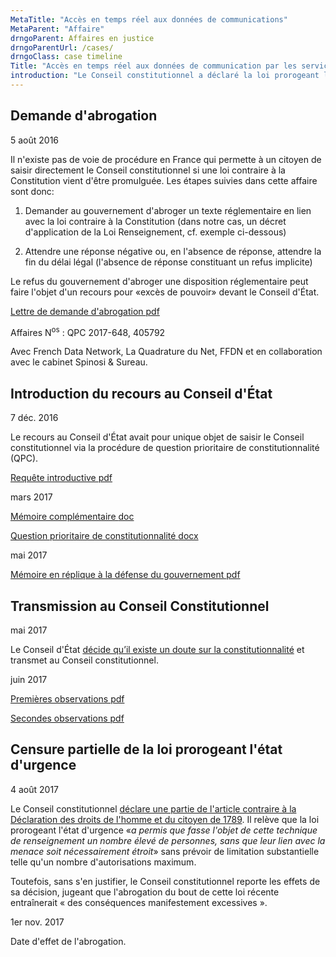 ```yaml
---
MetaTitle: "Accès en temps réel aux données de communications"
MetaParent: "Affaire"
drngoParent: Affaires en justice
drngoParentUrl: /cases/
drngoClass: case timeline
Title: "Accès en temps réel aux données de communication par les services de renseignement français après l'état d'urgence"
introduction: "Le Conseil constitutionnel a déclaré la loi prorogeant l'état d'urgence et renforçant les mesures anti-terroristes partiellement contraire à la Constitution. Des membres de Data Rights ont œuvré dans cette affaire."
---
```



## Demande d'abrogation

<div class="event-date">5 août 2016</div>

Il n'existe pas de voie de procédure en France qui permette à un citoyen de saisir directement le Conseil constitutionnel si une loi contraire à la Constitution vient d'être promulguée. Les étapes suivies dans cette affaire sont donc:

 1. Demander au gouvernement d'abroger un texte réglementaire en lien avec la loi contraire à la Constitution (dans notre cas, un décret d'application de la Loi Renseignement, cf. exemple ci-dessous)

 2. Attendre une réponse négative ou, en l'absence de réponse, attendre la fin du délai légal (l'absence de réponse constituant un refus implicite)
 
Le refus du gouvernement d'abroger une disposition réglementaire  peut faire l'objet d'un recours pour «excès de pouvoir» devant le Conseil d'État.

<a class="attachment document" href="https://data.datarights.ngo/s/fWi9reSQYoa62DZ/download">
<!-- <img src="/assets/image.jpg" alt=" "> -->
<p class="filename">Lettre de demande d'abrogation
<span class="filetype pdf">pdf</span></p>
</a>


Affaires N<sup>os</sup> : QPC 2017-648, 405792

Avec French Data Network, La Quadrature du Net, FFDN et en collaboration avec le cabinet Spinosi & Sureau.


## Introduction du recours au Conseil d'État

<div class="event-date">7 déc. 2016</div>

Le recours au Conseil d'État avait pour unique objet de saisir le Conseil constitutionnel via la procédure de question prioritaire de constitutionnalité (QPC).

<a class="attachment document" href="https://data.datarights.ngo/s/LotFXpXo3Y7CXxK/download">
<p class="filename">Requête introductive
<span class="filetype pdf">pdf</span></p></a>

<div class="event-date">mars 2017</div>

<a class="attachment document" href="https://data.datarights.ngo/s/D8PggEJgsof87CW/download">
<p class="filename">Mémoire complémentaire
<span class="filetype docx">doc</span></p></a>

<a class="attachment document" href="https://data.datarights.ngo/s/GHKBdc4o3eqtJgM/download">
<p class="filename">Question prioritaire de constitutionnalité
<span class="filetype docx">docx</span></p></a>

<div class="event-date">mai 2017</div>

<a class="attachment document" href="https://data.datarights.ngo/s/iCMY3EMtJ54YzZ5/download">
<p class="filename">Mémoire en réplique à la défense du gouvernement
<span class="filetype pdf">pdf</span></p></a>

## Transmission au Conseil Constitutionnel

<div class="event-date">mai 2017</div>

Le Conseil d'État [décide qu’il existe un doute sur la constitutionnalité](http://www.conseil-etat.fr/fr/arianeweb/CE/decision/2017-05-17/405792) et transmet au Conseil constitutionnel.

<div class="event-date">juin 2017</div>

<a class="attachment document" href="https://data.datarights.ngo/s/Y895TdSY7DJCkim/download">
<p class="filename">Premières observations
<span class="filetype pdf">pdf</span></p>
</a>

<a class="attachment document" href="https://data.datarights.ngo/s/T39d6RmgyTajb2g/download">
<p class="filename">Secondes observations
<span class="filetype pdf">pdf</span></p>
</a>



## Censure partielle de la loi prorogeant l'état d'urgence

<div class="event-date">4 août 2017</div>

Le Conseil constitutionnel [déclare une partie de l'article contraire à la Déclaration des droits de l'homme et du citoyen de 1789](https://www.conseil-constitutionnel.fr/decision/2017/2017648QPC.htm). 
Il relève que la loi prorogeant l'état d'urgence «*a permis que fasse l'objet de cette technique de renseignement un nombre élevé de personnes, sans que leur lien avec la menace soit nécessairement étroit*» sans prévoir de limitation substantielle telle qu'un nombre d'autorisations maximum.

Toutefois, sans s'en justifier, le Conseil constitutionnel reporte les effets de sa décision, jugeant que l'abrogation du bout de cette loi récente entraînerait « des conséquences manifestement excessives ».

<div class="event-date">1er nov. 2017</div>

Date d'effet de l'abrogation.
